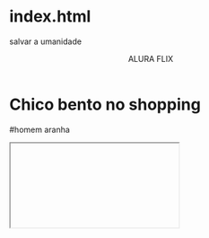 # index.html
salvar a umanidade
<!DOCTYPE html>
<html lang="pt-br">
<head>
    <meta charset="UTF-8">
    <meta name="viewport" content="width=device-width, initial-scale=1.0">
    <title>Document</title>
</head>
<body>
    <header> ALURA FLIX</header>
    <h1>Chico bento no shopping</h1>
    <p> #homem aranha</p>
    <iframe><iframe width="560" height="315" src="https://www.youtube.com/embed/F_6IjeprfEs?si=I3aX-3e4rV0cy_zy&quot; title="YouTube video player" frameborder="0" allow="accelerometer; autoplay; clipboard-write; encrypted-media; gyroscope; picture-in-picture; web-share" referrerpolicy="strict-origin-when-cross-origin" allowfullscreen></iframe></iframe>
</body>
</html>
